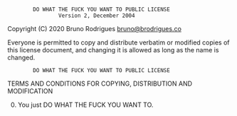             DO WHAT THE FUCK YOU WANT TO PUBLIC LICENSE
                    Version 2, December 2004

 Copyright (C) 2020 Bruno Rodrigues <bruno@brodrigues.co>

 Everyone is permitted to copy and distribute verbatim or modified
 copies of this license document, and changing it is allowed as long
 as the name is changed.

            DO WHAT THE FUCK YOU WANT TO PUBLIC LICENSE
   TERMS AND CONDITIONS FOR COPYING, DISTRIBUTION AND MODIFICATION

  0. You just DO WHAT THE FUCK YOU WANT TO.
